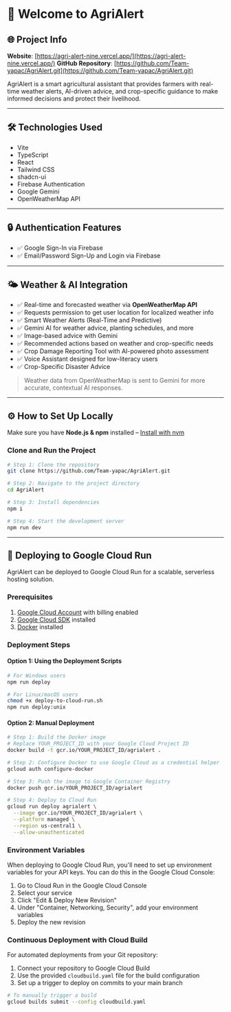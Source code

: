 # 🌾 Welcome to **AgriAlert**

## 🌐 Project Info

**Website**: [https://agri-alert-nine.vercel.app/](https://agri-alert-nine.vercel.app/)
**GitHub Repository**: [https://github.com/Team-yapac/AgriAlert.git](https://github.com/Team-yapac/AgriAlert.git)

AgriAlert is a smart agricultural assistant that provides farmers with real-time weather alerts, AI-driven advice, and crop-specific guidance to make informed decisions and protect their livelihood.

---

## 🛠 Technologies Used

- Vite
- TypeScript
- React
- Tailwind CSS
- shadcn-ui
- Firebase Authentication
- Google Gemini
- OpenWeatherMap API

---

## 🔒 Authentication Features

- ✅ Google Sign-In via Firebase
- ✅ Email/Password Sign-Up and Login via Firebase

---

## 🌤️ Weather & AI Integration

- ✅ Real-time and forecasted weather via **OpenWeatherMap API**
- ✅ Requests permission to get user location for localized weather info
- ✅ Smart Weather Alerts (Real-Time and Predictive)
- ✅ Gemini AI for weather advice, planting schedules, and more
- ✅ Image-based advice with Gemini
- ✅ Recommended actions based on weather and crop-specific needs
- ✅ Crop Damage Reporting Tool with AI-powered photo assessment
- ✅ Voice Assistant designed for low-literacy users
- ✅ Crop-Specific Disaster Advice

> Weather data from OpenWeatherMap is sent to Gemini for more accurate, contextual AI responses.

---

## ⚙️ How to Set Up Locally

Make sure you have **Node.js & npm** installed – [Install with nvm](https://github.com/nvm-sh/nvm#installing-and-updating)

### Clone and Run the Project

```sh
# Step 1: Clone the repository
git clone https://github.com/Team-yapac/AgriAlert.git

# Step 2: Navigate to the project directory
cd AgriAlert

# Step 3: Install dependencies
npm i

# Step 4: Start the development server
npm run dev
```

---

## 🚀 Deploying to Google Cloud Run

AgriAlert can be deployed to Google Cloud Run for a scalable, serverless hosting solution.

### Prerequisites

1. [Google Cloud Account](https://cloud.google.com/) with billing enabled
2. [Google Cloud SDK](https://cloud.google.com/sdk/docs/install) installed
3. [Docker](https://docs.docker.com/get-docker/) installed

### Deployment Steps

#### Option 1: Using the Deployment Scripts

```sh
# For Windows users
npm run deploy

# For Linux/macOS users
chmod +x deploy-to-cloud-run.sh
npm run deploy:unix
```

#### Option 2: Manual Deployment

```sh
# Step 1: Build the Docker image
# Replace YOUR_PROJECT_ID with your Google Cloud Project ID
docker build -t gcr.io/YOUR_PROJECT_ID/agrialert .

# Step 2: Configure Docker to use Google Cloud as a credential helper
gcloud auth configure-docker

# Step 3: Push the image to Google Container Registry
docker push gcr.io/YOUR_PROJECT_ID/agrialert

# Step 4: Deploy to Cloud Run
gcloud run deploy agrialert \
  --image gcr.io/YOUR_PROJECT_ID/agrialert \
  --platform managed \
  --region us-central1 \
  --allow-unauthenticated
```

### Environment Variables

When deploying to Google Cloud Run, you'll need to set up environment variables for your API keys. You can do this in the Google Cloud Console:

1. Go to Cloud Run in the Google Cloud Console
2. Select your service
3. Click "Edit & Deploy New Revision"
4. Under "Container, Networking, Security", add your environment variables
5. Deploy the new revision

### Continuous Deployment with Cloud Build

For automated deployments from your Git repository:

1. Connect your repository to Google Cloud Build
2. Use the provided `cloudbuild.yaml` file for the build configuration
3. Set up a trigger to deploy on commits to your main branch

```sh
# To manually trigger a build
gcloud builds submit --config cloudbuild.yaml
```
